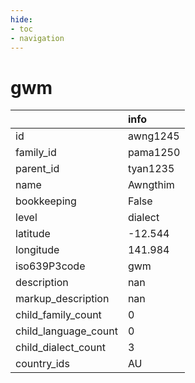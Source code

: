 ```yaml
---
hide:
- toc
- navigation
---
```

# gwm
|                      | info     |
|:---------------------|:---------|
| id                   | awng1245 |
| family_id            | pama1250 |
| parent_id            | tyan1235 |
| name                 | Awngthim |
| bookkeeping          | False    |
| level                | dialect  |
| latitude             | -12.544  |
| longitude            | 141.984  |
| iso639P3code         | gwm      |
| description          | nan      |
| markup_description   | nan      |
| child_family_count   | 0        |
| child_language_count | 0        |
| child_dialect_count  | 3        |
| country_ids          | AU       |